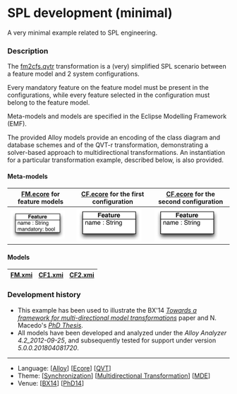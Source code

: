 # SPL development (minimal)

A very minimal example related to SPL engineering.

### Description
The [fm2cfs.qvtr](Resources/fm2cfs.qvtr) transformation is a (very) simplified SPL scenario between a feature model and 2 system configurations.

Every mandatory feature on the feature model must be present in the configurations, while every feature selected in the configuration must belong to the feature model.

Meta-models and models are specified in the Eclipse Modelling Framework (EMF).

The provided Alloy models provide an encoding of the class diagram and database schemes and of the QVT-r transformation, demonstrating a solver-based approach to multidirectional transformations. An instantiation for a particular transformation example, described below, is also provided.

#### Meta-models
| [FM.ecore](Resources/FM.ecore) for feature models | [CF.ecore](Resources/CF.ecore) for the first configuration | [CF.ecore](Resources/CF.ecore) for the second configuration |
| --- | --- | --- |
| <img src="Resources/images/FM_metamodel.png" alt="FM metamodel" width="90%"> | <img src="Resources/images/CF_metamodel.png" alt="Configuration metamodel" width="90%"> | <img src="Resources/images/CF_metamodel.png" alt="Configuration metamodel" width="90%"> |

#### Models
| [FM.xmi](Resources/FM.xmi) | [CF1.xmi](Resources/CF1.xmi) | [CF2.xmi](Resources/CF2.xmi) |
| --- | --- | --- |

### Development history
* This example has been used to illustrate the BX'14 *[Towards a framework for multi-directional model transformations](http://nmacedo.github.io/pubs.html#bx14)* paper and N. Macedo's *[PhD Thesis](http://nmacedo.github.io/pubs.html#phd14)*.
* All models have been developed and analyzed under the *Alloy Analyzer 4.2_2012-09-25*, and subsequently tested for support under version *5.0.0.201804081720*.

---

* Language: [[Alloy](https://github.com/nmacedo/MSV/wiki/By-Language#alloy)] [[Ecore](https://github.com/nmacedo/MSV/wiki/By-Language#ecore)] [[QVT](https://github.com/nmacedo/MSV/wiki/By-Language#qvt)]
* Theme: [[Synchronization](https://github.com/nmacedo/MSV/wiki/By-Theme#synchronization)] [[Multidirectional Transformation](https://github.com/nmacedo/MSV/wiki/By-Theme#multidirectional-transformation)] [[MDE](https://github.com/nmacedo/MSV/wiki/By-Theme#mde)] 
* Venue: [[BX14](https://github.com/nmacedo/MSV/wiki/By-Venue#bx14)] [[PhD14](https://github.com/nmacedo/MSV/wiki/By-Venue#phd14)]
